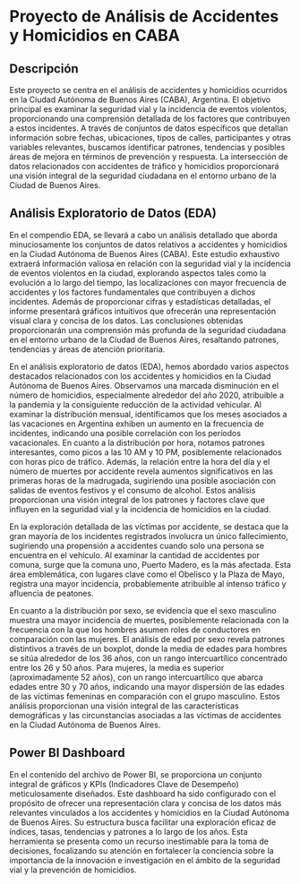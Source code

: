# Proyecto de Análisis de Accidentes y Homicidios en CABA

## Descripción

Este proyecto se centra en el análisis de accidentes y homicidios ocurridos en la Ciudad Autónoma de Buenos Aires (CABA), Argentina. El objetivo principal es examinar la seguridad vial y la incidencia de eventos violentos, proporcionando una comprensión detallada de los factores que contribuyen a estos incidentes. A través de conjuntos de datos específicos que detallan información sobre fechas, ubicaciones, tipos de calles, participantes y otras variables relevantes, buscamos identificar patrones, tendencias y posibles áreas de mejora en términos de prevención y respuesta. La intersección de datos relacionados con accidentes de tráfico y homicidios proporcionará una visión integral de la seguridad ciudadana en el entorno urbano de la Ciudad de Buenos Aires.

## Análisis Exploratorio de Datos (EDA)

En el compendio EDA, se llevará a cabo un análisis detallado que aborda minuciosamente los conjuntos de datos relativos a accidentes y homicidios en la Ciudad Autónoma de Buenos Aires (CABA). Este estudio exhaustivo extraerá información valiosa en relación con la seguridad vial y la incidencia de eventos violentos en la ciudad, explorando aspectos tales como la evolución a lo largo del tiempo, las localizaciones con mayor frecuencia de accidentes y los factores fundamentales que contribuyen a dichos incidentes. Además de proporcionar cifras y estadísticas detalladas, el informe presentará gráficos intuitivos que ofrecerán una representación visual clara y concisa de los datos. Las conclusiones obtenidas proporcionarán una comprensión más profunda de la seguridad ciudadana en el entorno urbano de la Ciudad de Buenos Aires, resaltando patrones, tendencias y áreas de atención prioritaria.

En el análisis exploratorio de datos (EDA), hemos abordado varios aspectos destacados relacionados con los accidentes y homicidios en la Ciudad Autónoma de Buenos Aires. Observamos una marcada disminución en el número de homicidios, especialmente alrededor del año 2020, atribuible a la pandemia y la consiguiente reducción de la actividad vehicular. Al examinar la distribución mensual, identificamos que los meses asociados a las vacaciones en Argentina exhiben un aumento en la frecuencia de incidentes, indicando una posible correlación con los períodos vacacionales. En cuanto a la distribución por hora, notamos patrones interesantes, como picos a las 10 AM y 10 PM, posiblemente relacionados con horas pico de tráfico. Además, la relación entre la hora del día y el número de muertes por accidente revela aumentos significativos en las primeras horas de la madrugada, sugiriendo una posible asociación con salidas de eventos festivos y el consumo de alcohol. Estos análisis proporcionan una visión integral de los patrones y factores clave que influyen en la seguridad vial y la incidencia de homicidios en la ciudad.

En la exploración detallada de las víctimas por accidente, se destaca que la gran mayoría de los incidentes registrados involucra un único fallecimiento, sugiriendo una propensión a accidentes cuando solo una persona se encuentra en el vehículo. Al examinar la cantidad de accidentes por comuna, surge que la comuna uno, Puerto Madero, es la más afectada. Esta área emblemática, con lugares clave como el Obelisco y la Plaza de Mayo, registra una mayor incidencia, probablemente atribuible al intenso tráfico y afluencia de peatones.

En cuanto a la distribución por sexo, se evidencia que el sexo masculino muestra una mayor incidencia de muertes, posiblemente relacionada con la frecuencia con la que los hombres asumen roles de conductores en comparación con las mujeres. El análisis de edad por sexo revela patrones distintivos a través de un boxplot, donde la media de edades para hombres se sitúa alrededor de los 36 años, con un rango intercuartílico concentrado entre los 26 y 50 años. Para mujeres, la media es superior (aproximadamente 52 años), con un rango intercuartílico que abarca edades entre 30 y 70 años, indicando una mayor dispersión de las edades de las víctimas femeninas en comparación con el grupo masculino. Estos análisis proporcionan una visión integral de las características demográficas y las circunstancias asociadas a las víctimas de accidentes en la Ciudad Autónoma de Buenos Aires.

## Power BI Dashboard

En el contenido del archivo de Power BI, se proporciona un conjunto integral de gráficos y KPIs (Indicadores Clave de Desempeño) meticulosamente diseñados. Este dashboard ha sido configurado con el propósito de ofrecer una representación clara y concisa de los datos más relevantes vinculados a los accidentes y homicidios en la Ciudad Autónoma de Buenos Aires. Su estructura busca facilitar una exploración eficaz de índices, tasas, tendencias y patrones a lo largo de los años. Esta herramienta se presenta como un recurso inestimable para la toma de decisiones, focalizando su atención en fortalecer la conciencia sobre la importancia de la innovación e investigación en el ámbito de la seguridad vial y la prevención de homicidios.
